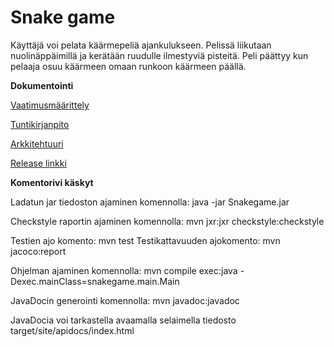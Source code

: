 # Snake game

Käyttäjä voi pelata käärmepeliä ajankulukseen. Pelissä liikutaan nuolinäppäimillä ja kerätään ruudulle ilmestyviä pisteitä.
Peli päättyy kun pelaaja osuu käärmeen omaan runkoon käärmeen päällä.




**Dokumentointi**

[Vaatimusmäärittely](https://github.com/hunnak/ot-harjoitustyo2020/blob/master/dokumentaatio/vaatimusmaarittely.md)

[Tuntikirjanpito](https://github.com/hunnak/ot-harjoitustyo2020/blob/master/dokumentaatio/tuntikirjanpito.md)

[Arkkitehtuuri](https://github.com/hunnak/ot-harjoitustyo2020/blob/master/dokumentaatio/arkkitehtuuri.md)

[Release linkki](https://github.com/hunnak/ot-harjoitustyo2020/releases/tag/viikko5)

**Komentorivi käskyt**

Ladatun jar tiedoston ajaminen komennolla: java -jar Snakegame.jar

Checkstyle raportin ajaminen komennolla: mvn jxr:jxr checkstyle:checkstyle

Testien ajo komento: mvn test
Testikattavuuden ajokomento: mvn jacoco:report

Ohjelman ajaminen komennolla: mvn compile exec:java -Dexec.mainClass=snakegame.main.Main 

JavaDocin generointi komennolla: mvn javadoc:javadoc

JavaDocia voi tarkastella avaamalla selaimella tiedosto target/site/apidocs/index.html




